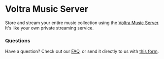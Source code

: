 # Voltra Music Server

Store and stream your entire music collection using the [Voltra Music Server](https://voltra.co/musicserver). It's like your own private streaming service.

### Questions
Have a question? Check out our [FAQ](/server/faq.html), or send it directly to us with [this form](https://voltra.co/contact/).
